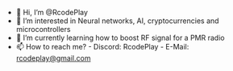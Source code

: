 - 👋 Hi, I’m @RcodePlay
- 👀 I’m interested in Neural networks, AI, cryptocurrencies and microcontrollers
- 🌱 I’m currently learning how to boost RF signal for a PMR radio
- 📫 How to reach me?
           - Discord: RcodePlay
           - E-Mail: rcodeplay@gmail.com
